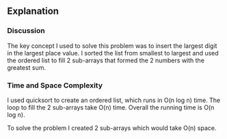 ## Explanation

### Discussion
The key concept I used to solve this problem was to insert the largest digit in the largest place value.
I sorted the list from smallest to largest and used the ordered list to fill 2 sub-arrays that formed
the 2 numbers with the greatest sum.

### Time and Space Complexity

I used quicksort to create an ordered list, which runs in O(n log n) time. The loop to fill the 2 sub-arrays
take O(n) time. Overall the running time is O(n log n).

To solve the problem I created 2 sub-arrays which would take O(n) space.
